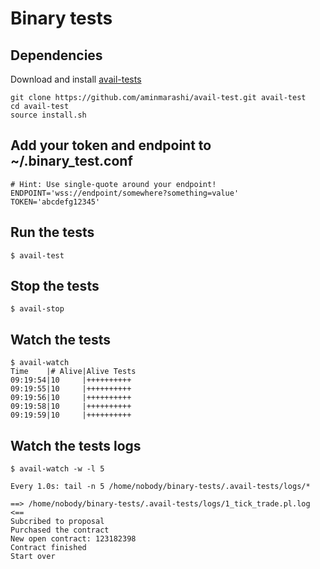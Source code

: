 # Binary tests

## Dependencies

Download and install [avail-tests](https://github.com/aminmarashi/avail-test)

```
git clone https://github.com/aminmarashi/avail-test.git avail-test
cd avail-test
source install.sh
```

## Add your token and endpoint to ~/.binary_test.conf

```
# Hint: Use single-quote around your endpoint!
ENDPOINT='wss://endpoint/somewhere?something=value'
TOKEN='abcdefg12345'
```

## Run the tests

```
$ avail-test
```

## Stop the tests

```
$ avail-stop
```

## Watch the tests

```
$ avail-watch
Time    |# Alive|Alive Tests
09:19:54|10     |++++++++++
09:19:55|10     |++++++++++
09:19:56|10     |++++++++++
09:19:58|10     |++++++++++
09:19:59|10     |++++++++++
```

## Watch the tests logs

```
$ avail-watch -w -l 5

Every 1.0s: tail -n 5 /home/nobody/binary-tests/.avail-tests/logs/*

==> /home/nobody/binary-tests/.avail-tests/logs/1_tick_trade.pl.log <==
Subcribed to proposal
Purchased the contract
New open contract: 123182398
Contract finished
Start over
```

